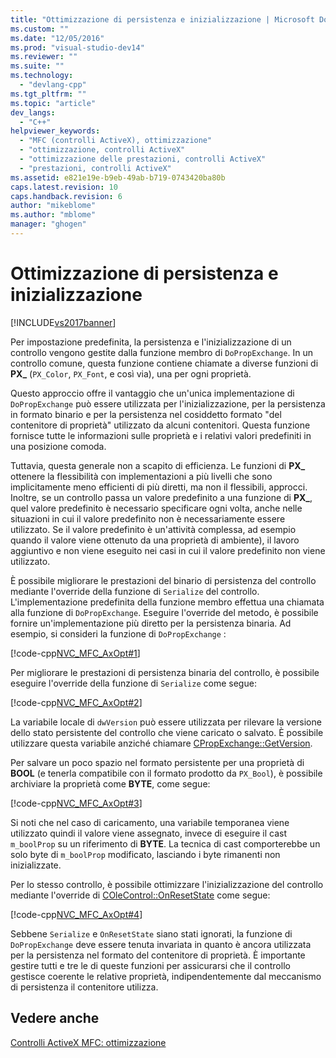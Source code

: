 ```yaml
---
title: "Ottimizzazione di persistenza e inizializzazione | Microsoft Docs"
ms.custom: ""
ms.date: "12/05/2016"
ms.prod: "visual-studio-dev14"
ms.reviewer: ""
ms.suite: ""
ms.technology: 
  - "devlang-cpp"
ms.tgt_pltfrm: ""
ms.topic: "article"
dev_langs: 
  - "C++"
helpviewer_keywords: 
  - "MFC (controlli ActiveX), ottimizzazione"
  - "ottimizzazione, controlli ActiveX"
  - "ottimizzazione delle prestazioni, controlli ActiveX"
  - "prestazioni, controlli ActiveX"
ms.assetid: e821e19e-b9eb-49ab-b719-0743420ba80b
caps.latest.revision: 10
caps.handback.revision: 6
author: "mikeblome"
ms.author: "mblome"
manager: "ghogen"
---
```

# Ottimizzazione di persistenza e inizializzazione
[!INCLUDE[vs2017banner](../assembler/inline/includes/vs2017banner.md)]

Per impostazione predefinita, la persistenza e l'inizializzazione di un controllo vengono gestite dalla funzione membro di `DoPropExchange`.  In un controllo comune, questa funzione contiene chiamate a diverse funzioni di **PX\_** \(`PX_Color`, `PX_Font`, e così via\), una per ogni proprietà.  
  
 Questo approccio offre il vantaggio che un'unica implementazione di `DoPropExchange` può essere utilizzata per l'inizializzazione, per la persistenza in formato binario e per la persistenza nel cosiddetto formato "del contenitore di proprietà" utilizzato da alcuni contenitori.  Questa funzione fornisce tutte le informazioni sulle proprietà e i relativi valori predefiniti in una posizione comoda.  
  
 Tuttavia, questa generale non a scapito di efficienza.  Le funzioni di **PX\_** ottenere la flessibilità con implementazioni a più livelli che sono implicitamente meno efficienti di più diretti, ma non il flessibili, approcci.  Inoltre, se un controllo passa un valore predefinito a una funzione di **PX\_**, quel valore predefinito è necessario specificare ogni volta, anche nelle situazioni in cui il valore predefinito non è necessariamente essere utilizzato.  Se il valore predefinito è un'attività complessa, ad esempio quando il valore viene ottenuto da una proprietà di ambiente\), il lavoro aggiuntivo e non viene eseguito nei casi in cui il valore predefinito non viene utilizzato.  
  
 È possibile migliorare le prestazioni del binario di persistenza del controllo mediante l'override della funzione di `Serialize` del controllo.  L'implementazione predefinita della funzione membro effettua una chiamata alla funzione di `DoPropExchange`.  Eseguire l'override del metodo, è possibile fornire un'implementazione più diretto per la persistenza binaria.  Ad esempio, si consideri la funzione di `DoPropExchange` :  
  
 [!code-cpp[NVC_MFC_AxOpt#1](../mfc/codesnippet/CPP/optimizing-persistence-and-initialization_1.cpp)]  
  
 Per migliorare le prestazioni di persistenza binaria del controllo, è possibile eseguire l'override della funzione di `Serialize` come segue:  
  
 [!code-cpp[NVC_MFC_AxOpt#2](../mfc/codesnippet/CPP/optimizing-persistence-and-initialization_2.cpp)]  
  
 La variabile locale di `dwVersion` può essere utilizzata per rilevare la versione dello stato persistente del controllo che viene caricato o salvato.  È possibile utilizzare questa variabile anziché chiamare [CPropExchange::GetVersion](../Topic/CPropExchange::GetVersion.md).  
  
 Per salvare un poco spazio nel formato persistente per una proprietà di **BOOL** \(e tenerla compatibile con il formato prodotto da `PX_Bool`\), è possibile archiviare la proprietà come **BYTE**, come segue:  
  
 [!code-cpp[NVC_MFC_AxOpt#3](../mfc/codesnippet/CPP/optimizing-persistence-and-initialization_3.cpp)]  
  
 Si noti che nel caso di caricamento, una variabile temporanea viene utilizzato quindi il valore viene assegnato, invece di eseguire il cast `m_boolProp` su un riferimento di **BYTE**.  La tecnica di cast comporterebbe un solo byte di `m_boolProp` modificato, lasciando i byte rimanenti non inizializzate.  
  
 Per lo stesso controllo, è possibile ottimizzare l'inizializzazione del controllo mediante l'override di [COleControl::OnResetState](../Topic/COleControl::OnResetState.md) come segue:  
  
 [!code-cpp[NVC_MFC_AxOpt#4](../mfc/codesnippet/CPP/optimizing-persistence-and-initialization_4.cpp)]  
  
 Sebbene `Serialize` e `OnResetState` siano stati ignorati, la funzione di `DoPropExchange` deve essere tenuta invariata in quanto è ancora utilizzata per la persistenza nel formato del contenitore di proprietà.  È importante gestire tutti e tre le di queste funzioni per assicurarsi che il controllo gestisce coerente le relative proprietà, indipendentemente dal meccanismo di persistenza il contenitore utilizza.  
  
## Vedere anche  
 [Controlli ActiveX MFC: ottimizzazione](../mfc/mfc-activex-controls-optimization.md)